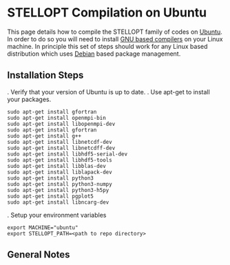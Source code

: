 STELLOPT Compilation on Ubuntu
==============================

This page details how to compile the STELLOPT family of codes on
[Ubuntu](@http://www.ubuntu.com/). In order to do so you will need to
install [GNU based compilers](@http://gcc.gnu.org/) on your Linux
machine. In principle this set of steps should work for any Linux based
distribution which uses [Debian](@https://www.debian.org/) based package
management.

Installation Steps
-----

. Verify that your version of Ubuntu is up to date.
. Use apt-get to install your packages. 

    sudo apt-get install gfortran
    sudo apt-get install openmpi-bin
    sudo apt-get install libopenmpi-dev
    sudo apt-get install gfortran
    sudo apt-get install g++
    sudo apt-get install libnetcdf-dev
    sudo apt-get install libnetcdff-dev
    sudo apt-get install libhdf5-serial-dev
    sudo apt-get install libhdf5-tools
    sudo apt-get install libblas-dev
    sudo apt-get install liblapack-dev
    sudo apt-get install python3
    sudo apt-get install python3-numpy
    sudo apt-get install python3-h5py
    sudo apt-get install pgplot5
    sudo apt-get install libncarg-dev

. Setup your environment variables

    export MACHINE="ubuntu"
    export STELLOPT_PATH=<path to repo directory>


General Notes
-------------


